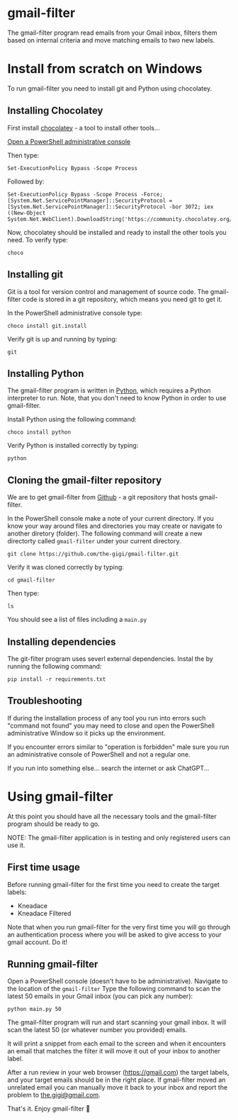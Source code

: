 # gmail-filter
The gmail-filter program read emails from your Gmail inbox, filters them based on internal criteria
and move matching emails to two new labels.

# Install from scratch on Windows

To run gmail-filter you need to install git and Python using chocolatey.

## Installing Chocolatey

First install [chocolatey](https://chocolatey.org/install) - a tool to install other tools...

[Open a PowerShell administrative console](https://www.howtogeek.com/194041/how-to-open-the-command-prompt-as-administrator-in-windows-8.1/)

Then type:
```
Set-ExecutionPolicy Bypass -Scope Process
```

Followed by:
```
Set-ExecutionPolicy Bypass -Scope Process -Force; [System.Net.ServicePointManager]::SecurityProtocol = [System.Net.ServicePointManager]::SecurityProtocol -bor 3072; iex ((New-Object System.Net.WebClient).DownloadString('https://community.chocolatey.org/install.ps1'))
```

Now, chocolatey should be installed and ready to install the other tools you need. To verify type:
```
choco
```

## Installing git

Git is a tool for version control and management of source code. The gmail-filter code is stored in a git repository, which means you need git to get it.

In the PowerShell administrative console type:
```
choco install git.install
```

Verify git is up and running by typing:
```
git
```

## Installing Python

The gmail-filter program is written in [Python](https://www.python.org), which requires a Python interpreter to run. Note, that you don't need to know Python in order to use gmail-filter.

Install Python using the following command:

```
choco install python
```

Verify Python is installed correctly by typing:
```
python
```

## Cloning the gmail-filter repository

We are to get gmail-filter from [Github](https://github.com) - a git repository that hosts gmail-filter.

In the PowerShell console make a note of your current directory. If you know your way around files and directories you may create or navigate to another diretory (folder).
The following command will create a new directorty called `gmail-filter` under your current directory.

```
git clone https://github.com/the-gigi/gmail-filter.git
```

Verify it was cloned correctly by typing:
```
cd gmail-filter
```

Then type:
```
ls
```

You should see a list of files including a `main.py`

## Installing dependencies

The git-filter program uses severl external dependencies. Instal the by running the following command:

```
pip install -r requirements.txt
```

## Troubleshooting

If during the installation process of any tool you run into errors such "command not found" you may need to close and open the PowerShell administrative Window so it picks up the environment.

If you encounter errors similar to "operation is forbidden" male sure you run an administrative console of PowerShell and not a regular one.

If you run into something else... search the internet or ask ChatGPT...

# Using gmail-filter

At this point you should have all the necessary tools and the gmail-filter program should be ready to go. 

NOTE: The gmail-filter application is in testing and only registered users can use it. 

## First time usage

Before running gmail-filter for the first time you need to create the target labels:

- Kneadace
- Kneadace Filtered

Note that when you run gmail-filter for the very first time you will go through an authentication process where you will be asked to give access to your gmail account. Do it!

## Running gmail-filter

Open a PowerShell console (doesn't have to be administrative).
Navigate to the location of the `gmail-filter` 
Type the following command to scan the latest 50 emails in your Gmail inbox (you can pick any number):
```
python main.py 50
```

The gmail-filter program will run and start scanning your gmail inbox. It will scan the latest 50 (or whatever number you provided) emails. 

It will print a snippet from each email to the screen and when it encounters an email that matches the filter it will move it out of your inbox to another label.

After a run review in your web browser (https://gmail.com) the target labels, and your target emails should be in the right place.
If gmail-filter moved an unrelated email you can manually move it back to your inbox and report the problem to the.gigi@gmail.com.

That's it. Enjoy gmail-filter 🎉
